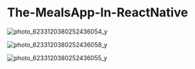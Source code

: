 # The-MealsApp-In-ReactNative
![photo_6233120380252436054_y](https://user-images.githubusercontent.com/124236330/235486194-18fa61fd-1287-4af8-bd6b-a985bfd98e70.jpg)

![photo_6233120380252436058_y](https://user-images.githubusercontent.com/124236330/235486518-51a9527d-8745-454f-8d15-a05ec4cc5638.jpg)

![photo_6233120380252436055_y](https://user-images.githubusercontent.com/124236330/235486859-ddef037e-6a52-4610-921c-9099ea14ba05.jpg)
